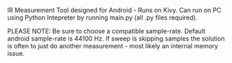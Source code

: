 IR Measurement Tool designed for Android - Runs on Kivy.
Can run on PC using Python Intepreter by running main.py (all .py files required).

PLEASE NOTE:
Be sure to choose a compatible sample-rate.
Default android sample-rate is 44100 Hz.
If sweep is skipping samples the solution is often to just do another measurement - most likely an internal memory issue.
